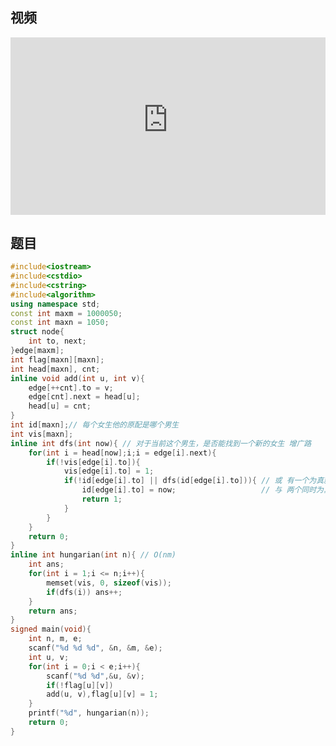 ## 视频

<div style = "position: relative; width: 100%; height: 0; padding-bottom: 56.25%;">
    <iframe style = "position: absolute; top: 0; left: 0; width: 100%;height: 100%;" frameborder="0" allowFullScreen="true" src="https://wiki-58c2.obs.myhuaweicloud.com:443/%E4%BA%8C%E5%88%86%E5%9B%BE.mp4?AccessKeyId=ELA8MJ5R84QLXCTFQQ1R&Expires=1688578450&Signature=NyiJlN5apqOXcq2o24KP2lTJonA%3D"></iframe>
</div>

## 题目

```c++
#include<iostream>
#include<cstdio>
#include<cstring>
#include<algorithm>
using namespace std;
const int maxm = 1000050;
const int maxn = 1050;
struct node{
    int to, next;
}edge[maxm];
int flag[maxn][maxn];
int head[maxn], cnt;
inline void add(int u, int v){
    edge[++cnt].to = v;
    edge[cnt].next = head[u];
    head[u] = cnt;
}
int id[maxn];// 每个女生他的原配是哪个男生
int vis[maxn];
inline int dfs(int now){ // 对于当前这个男生，是否能找到一个新的女生 增广路 
    for(int i = head[now];i;i = edge[i].next){
        if(!vis[edge[i].to]){
            vis[edge[i].to] = 1;
            if(!id[edge[i].to] || dfs(id[edge[i].to])){ // 或 有一个为真就为真 如果前面条件为真，那么后面条件就不会判断
                id[edge[i].to] = now;                   // 与 两个同时为真为真 如果前面条件为假，后面条件也不会判断
                return 1;
            }
        }
    }
    return 0;
}
inline int hungarian(int n){ // O(nm)
    int ans;
    for(int i = 1;i <= n;i++){
        memset(vis, 0, sizeof(vis));
        if(dfs(i)) ans++;
    }
    return ans;
}
signed main(void){
    int n, m, e;
    scanf("%d %d %d", &n, &m, &e);
    int u, v;
    for(int i = 0;i < e;i++){
        scanf("%d %d",&u, &v);
        if(!flag[u][v])
        add(u, v),flag[u][v] = 1;
    }
    printf("%d", hungarian(n));
    return 0;
}

```

